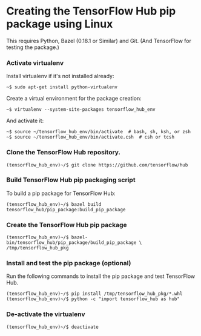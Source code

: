 <!-- Copyright 2018 The TensorFlow Hub Authors. All Rights Reserved.

Licensed under the Apache License, Version 2.0 (the "License");
you may not use this file except in compliance with the License.
You may obtain a copy of the License at

    http://www.apache.org/licenses/LICENSE-2.0

Unless required by applicable law or agreed to in writing, software
distributed under the License is distributed on an "AS IS" BASIS,
WITHOUT WARRANTIES OR CONDITIONS OF ANY KIND, either express or implied.
See the License for the specific language governing permissions and
limitations under the License.
=============================================================================-->
# Creating the TensorFlow Hub pip package using Linux

This requires Python, Bazel (0.18.1 or Similar) and Git. (And TensorFlow for testing the package.)

### Activate virtualenv

Install virtualenv if it's not installed already:

```shell
~$ sudo apt-get install python-virtualenv
```

Create a virtual environment for the package creation:

```shell
~$ virtualenv --system-site-packages tensorflow_hub_env
```

And activate it:

```shell
~$ source ~/tensorflow_hub_env/bin/activate  # bash, sh, ksh, or zsh
~$ source ~/tensorflow_hub_env/bin/activate.csh  # csh or tcsh
```

### Clone the TensorFlow Hub repository.

```shell
(tensorflow_hub_env)~/$ git clone https://github.com/tensorflow/hub
```

### Build TensorFlow Hub pip packaging script

To build a pip package for TensorFlow Hub:

```shell
(tensorflow_hub_env)~/$ bazel build tensorflow_hub/pip_package:build_pip_package
```

### Create the TensorFlow Hub pip package

```shell
(tensorflow_hub_env)~/$ bazel-bin/tensorflow_hub/pip_package/build_pip_package \
/tmp/tensorflow_hub_pkg
```

### Install and test the pip package (optional)

Run the following commands to install the pip package and test TensorFlow Hub.

```shell
(tensorflow_hub_env)~/$ pip install /tmp/tensorflow_hub_pkg/*.whl
(tensorflow_hub_env)~/$ python -c "import tensorflow_hub as hub"
```

### De-activate the virtualenv

```shell
(tensorflow_hub_env)~/$ deactivate
```
